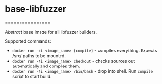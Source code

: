 # base-libfuzzer
================

*Abstract* base image for all libfuzzer builders.

Supported commands:

* `docker run -ti <image_name> [compile]` - compiles everything. Expects /src/ paths
  to be mounted.
* `docker run -ti <image_name> checkout` - checks sources out automatically 
  and compiles them.
* `docker run -ti <image_name> /bin/bash` - drop into shell. Run `compile` script
  to start build. 
